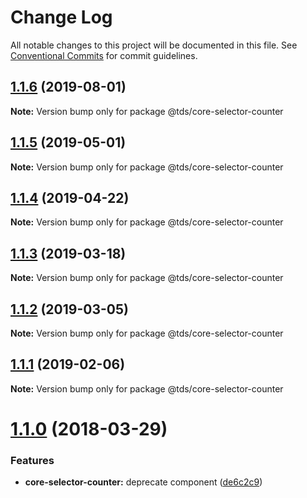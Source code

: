 # Change Log

All notable changes to this project will be documented in this file.
See [Conventional Commits](https://conventionalcommits.org) for commit guidelines.

## [1.1.6](https://github.com/telusdigital/tds/compare/@tds/core-selector-counter@1.1.5...@tds/core-selector-counter@1.1.6) (2019-08-01)

**Note:** Version bump only for package @tds/core-selector-counter





## [1.1.5](https://github.com/telusdigital/tds/compare/@tds/core-selector-counter@1.1.4...@tds/core-selector-counter@1.1.5) (2019-05-01)

**Note:** Version bump only for package @tds/core-selector-counter





## [1.1.4](https://github.com/telusdigital/tds/compare/@tds/core-selector-counter@1.1.3...@tds/core-selector-counter@1.1.4) (2019-04-22)

**Note:** Version bump only for package @tds/core-selector-counter





## [1.1.3](https://github.com/telusdigital/tds/compare/@tds/core-selector-counter@1.1.2...@tds/core-selector-counter@1.1.3) (2019-03-18)

**Note:** Version bump only for package @tds/core-selector-counter





## [1.1.2](https://github.com/telusdigital/tds/compare/@tds/core-selector-counter@1.1.1...@tds/core-selector-counter@1.1.2) (2019-03-05)

**Note:** Version bump only for package @tds/core-selector-counter





## [1.1.1](https://github.com/telusdigital/tds/compare/@tds/core-selector-counter@1.1.0...@tds/core-selector-counter@1.1.1) (2019-02-06)

**Note:** Version bump only for package @tds/core-selector-counter





<a name="1.1.0"></a>
# [1.1.0](https://github.com/telusdigital/tds/compare/@tds/core-selector-counter@1.0.0...@tds/core-selector-counter@1.1.0) (2018-03-29)


### Features

* **core-selector-counter:** deprecate component ([de6c2c9](https://github.com/telusdigital/tds/commit/de6c2c9))
